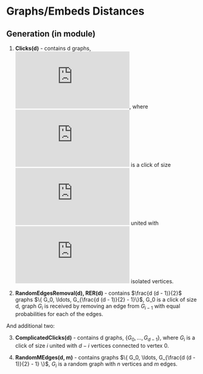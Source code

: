 # Graphs/Embeds Distances

## Generation (in module)
1. **Clicks(d)** - contains d graphs, ![equation](https://latex.codecogs.com/gif.latex?%5C%7B%20G_0%2C%20%5Cldots%2C%20G_%7Bd%20-%201%7D%20%5C%7D), where ![equation](https://latex.codecogs.com/gif.latex?G_i) is a click of size ![equation](https://latex.codecogs.com/gif.latex?i) united with ![equation](https://latex.codecogs.com/gif.latex?d%20-%20i) isolated vertices.

2. **RandomEdgesRemoval(d), RER(d)** - contains $\frac{d (d - 1)}{2}$ graphs $\{ G_0, \ldots, G_{\frac{d (d - 1)}{2} - 1}\}$, G_0 is a click of size d, graph  $G_i$ is received by removing an edge from $G_{i - 1}$ with equal probabilities for each of the edges.


And additional two:

3. **ComplicatedClicks(d)** - contains d graphs, $\{ G_0, \ldots, G_{d - 1} \}$, where $G_i$ is a click of size $i$
united with $d - i$ vertices connected to vertex 0.

4. **RandomMEdges(d, m)** - contains  graphs $\{ G_0, \ldots, G_{\frac{d (d - 1)}{2} - 1} \}$, $G_i$ is a random graph with $n$ vertices and $m$ edges.
